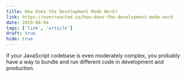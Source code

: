 ```yaml
---
title: How Does the Development Mode Work?
link: https://overreacted.io/how-does-the-development-mode-work
date: 2019-08-04
tags: ['link', 'article']
draft: true
hide: true
---
```


If your JavaScript codebase is even moderately complex, you probably have a way to bundle and run different code in development and production.
